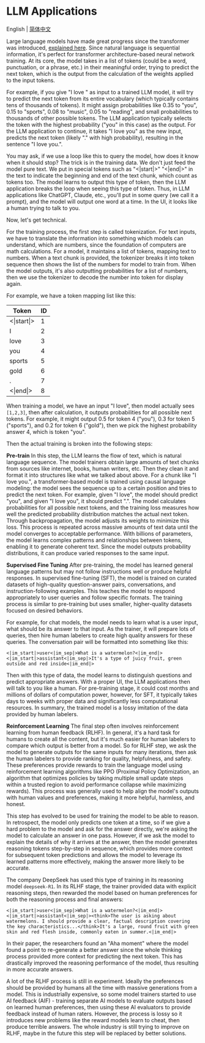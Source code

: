 # LLM Applications

English | [简体中文](./index_zh-CN.md)

Large language models have made great progress since the transformer was introduced, [explained here](../04/index.md). Since natural language is sequential information, it's perfect for transformer architecture-based neural network training. At its core, the model takes in a list of tokens (could be a word, punctuation, or a phrase, etc.) in their meaningful order, trying to predict the next token, which is the output from the calculation of the weights applied to the input tokens.

For example, if you give "I love " as input to a trained LLM model, it will try to predict the next token from its entire vocabulary (which typically contains tens of thousands of tokens). It might assign probabilities like 0.35 to "you", 0.15 to "sports", 0.08 to "music", 0.05 to "reading", and small probabilities to thousands of other possible tokens. The LLM application typically selects the token with the highest probability ("you" in this case) as the output. For the LLM application to continue, it takes "I love you" as the new input, predicts the next token (likely "." with high probability), resulting in the sentence "I love you.".

You may ask, if we use a loop like this to query the model, how does it know when it should stop? The trick is in the training data. We don't just feed the model pure text. We put in special tokens such as "\<\|start\|\>" "\<\|end\|\>" in the text to indicate the beginning and end of the text chunk, which count as tokens too. The model learns to output this type of token, then the LLM application breaks the loop when seeing this type of token. Thus, in LLM applications like ChatGPT, Claude, etc., you'll put in some query (we call it a prompt), and the model will output one word at a time. In the UI, it looks like a human trying to talk to you.

Now, let's get technical.

For the training process, the first step is called tokenization. For text inputs, we have to translate the information into something which models can understand, which are numbers, since the foundation of computers are math calculations. For a model, it maintains a list of tokens, mapping text to numbers. When a text chunk is provided, the tokenizer breaks it into token sequence then shows the list of the numbers for model to train from. When the model outputs, it's also outputting probabilities for a list of numbers, then we use the tokenizer to decode the number into token for display again.

For example, we have a token mapping list like this:

| Token | ID |
|-------|-----|
| <\|start\|> | 1 |
| I | 2 |
| love | 3 |
| you | 4 |
| sports | 5 |
| gold | 6 |
| . | 7 |
| <\|end\|> | 8 |

When training a model, we have an input "I love", then model actually sees `[1,2,3]`, then after calculation, it outputs probabilities for all possible next tokens. For example, it might output 0.5 for token 4 ("you"), 0.3 for token 5 ("sports"), and 0.2 for token 6 ("gold"), then we pick the highest probability answer 4, which is token "you".

Then the actual training is broken into the following steps:

**Pre-train**
In this step, the LLM learns the flow of text, which is natural language sequence. The model trainers obtain large amounts of text chunks from sources like internet, books, human writers, etc. Then they clean it and format it into structures like what we talked about above. For a chunk like "I love you.", a transformer-based model is trained using causal language modeling: the model sees the sequence up to a certain position and tries to predict the next token. For example, given "I love", the model should predict "you", and given "I love you", it should predict ".". The model calculates probabilities for all possible next tokens, and the training loss measures how well the predicted probability distribution matches the actual next token. Through backpropagation, the model adjusts its weights to minimize this loss. This process is repeated across massive amounts of text data until the model converges to acceptable performance. With billions of parameters, the model learns complex patterns and relationships between tokens, enabling it to generate coherent text. Since the model outputs probability distributions, it can produce varied responses to the same input.

**Supervised Fine Tuning**
After pre-training, the model has learned general language patterns but may not follow instructions well or produce helpful responses. In supervised fine-tuning (SFT), the model is trained on curated datasets of high-quality question-answer pairs, conversations, and instruction-following examples. This teaches the model to respond appropriately to user queries and follow specific formats. The training process is similar to pre-training but uses smaller, higher-quality datasets focused on desired behaviors.

For example, for chat models, the model needs to learn what is a user input, what should be its answer to that input. As the trainer, it will prepare lots of queries, then hire human labelers to create high quality answers for these queries. The conversation pair will be formatted into something like this:

```plain
<|im_start|>user<|im_sep|>What is a watermelon?<|im_end|><|im_start|>assistant<|im_sep|>It's a type of juicy fruit, green outside and red inside<|im_end|>
```

Then with this type of data, the model learns to distinguish questions and predict appropriate answers. With a proper UI, the LLM applications then will talk to you like a human. For pre-training stage, it could cost months and millions of dollars of computation power, however, for SFT, it typically takes days to weeks with proper data and significantly less computational resources. In summary, the trained model is a lossy imitation of the data provided by human labelers.

**Reinforcement Learning**
The final step often involves reinforcement learning from human feedback (RLHF). In general, it's a hard task for humans to create all the content, but it's much easier for human labelers to compare which output is better from a model. So for RLHF step, we ask the model to generate outputs for the same inputs for many iterations, then ask the human labelers to provide ranking for quality, helpfulness, and safety. These preferences provide rewards to train the language model using reinforcement learning algorithms like PPO (Proximal Policy Optimization, an algorithm that optimizes policies by taking multiple small update steps within a trusted region to avoid performance collapse while maximizing rewards). This process was generally used to help align the model's outputs with human values and preferences, making it more helpful, harmless, and honest.

This step has evolved to be used for training the model to be able to reason. In retrospect, the model only predicts one token at a time, so if we give a hard problem to the model and ask for the answer directly, we're asking the model to calculate an answer in one pass. However, if we ask the model to explain the details of why it arrives at the answer, then the model generates reasoning tokens step-by-step in sequence, which provides more context for subsequent token predictions and allows the model to leverage its learned patterns more effectively, making the answer more likely to be accurate.

The company DeepSeek has used this type of training in its reasoning model `deepseek-R1`. In its RLHF stage, the trainer provided data with explicit reasoning steps, then rewarded the model based on human preferences for both the reasoning process and final answers:

```plain
<|im_start|>user<|im_sep|>What is a watermelon?<|im_end|><|im_start|>assistant<|im_sep|><think>The user is asking about watermelons. I should provide a clear, factual description covering the key characteristics...</think>It's a large, round fruit with green skin and red flesh inside, commonly eaten in summer.<|im_end|>
```  

In their paper, the researchers found an "Aha moment" where the model found a point to re-generate a better answer since the whole thinking process provided more context for predicting the next token. This has drastically improved the reasoning performance of the model, thus resulting in more accurate answers.

A lot of the RLHF process is still in experiment. Ideally the preferences should be provided by humans all the time with massive generations from a model. This is industrially expensive, so some model trainers started to use AI feedback (AIF) - training separate AI models to evaluate outputs based on learned human preferences, then using these AI evaluators to provide feedback instead of human raters. However, the process is lossy so it introduces new problems like the reward models learn to cheat, then produce terrible answers. The whole industry is still trying to improve on RLHF, maybe in the future this step will be replaced by better solutions.

